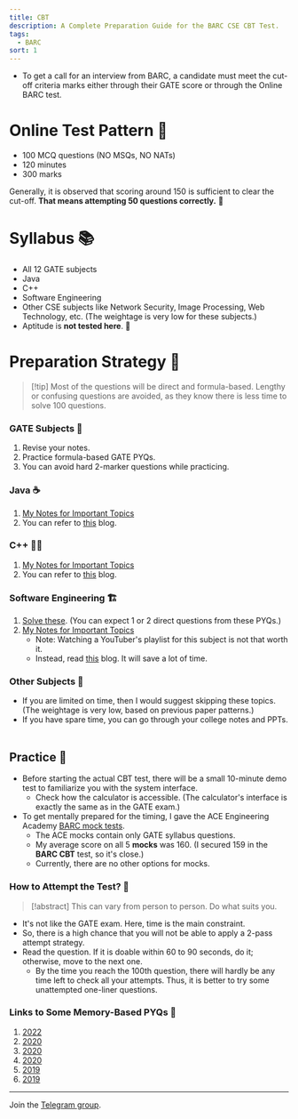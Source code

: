```yaml
---
title: CBT
description: A Complete Preparation Guide for the BARC CSE CBT Test.
tags:
  - BARC
sort: 1
---
```


- To get a call for an interview from BARC, a candidate must meet the cut-off criteria marks either through their GATE score or through the Online BARC test.

# Online Test Pattern 📝
- 100 MCQ questions (NO MSQs, NO NATs)
- 120 minutes 
- 300 marks 

Generally, it is observed that scoring around 150 is sufficient to clear the cut-off. **That means attempting 50 questions correctly.** 🎯

# Syllabus 📚
- All 12 GATE subjects
- Java 
- C++ 
- Software Engineering 
- Other CSE subjects like Network Security, Image Processing, Web Technology, etc. (The weightage is very low for these subjects.)
- Aptitude is **not tested here**. 🚫

# Preparation Strategy 🚀
> [!tip] Most of the questions will be direct and formula-based. Lengthy or confusing questions are avoided, as they know there is less time to solve 100 questions.

### GATE Subjects 📖
1. Revise your notes.
2. Practice formula-based GATE PYQs.
3. You can avoid hard 2-marker questions while practicing.

### Java ☕
1. [My Notes for Important Topics](https://jayu.notion.site/Java-1a71fd80404e8095b3a3c87ff0ac3ddf?source=copy_link)
2. You can refer to [this](https://java.scjp.jobs4times.com/fundamental.htm) blog.

### C++ 👩‍💻
1. [My Notes for Important Topics](https://jayu.notion.site/C-19b1fd80404e80e4b94ffa670002d426?source=copy_link)
2. You can refer to [this](https://www.tpointtech.com/oops-concepts-in-cpp) blog.

### Software Engineering 🏗️
1. [Solve these](https://practicepaper.in/gate-cse/software-engg). (You can expect 1 or 2 direct questions from these PYQs.)
2. [My Notes for Important Topics](https://jayu.notion.site/Software-Engineering-19e1fd80404e80b9a417d82b6d8addde?source=copy_link)
   - Note: Watching a YouTuber's playlist for this subject is not that worth it.
   - Instead, read [this](https://www.tpointtech.com/software-engineering) blog. It will save a lot of time.

### Other Subjects 📁
- If you are limited on time, then I would suggest skipping these topics. (The weightage is very low, based on previous paper patterns.)
- If you have spare time, you can go through your college notes and PPTs.
  
## Practice 💪
- Before starting the actual CBT test, there will be a small 10-minute demo test to familiarize you with the system interface.
  - Check how the calculator is accessible. (The calculator's interface is exactly the same as in the GATE exam.)
- To get mentally prepared for the timing, I gave the ACE Engineering Academy [BARC mock tests](https://www.aceenggacademy.com/barc-online-test-series/).
  - The ACE mocks contain only GATE syllabus questions.
  - My average score on all 5 **mocks** was 160. (I secured 159 in the **BARC CBT** test, so it's close.)
  - Currently, there are no other options for mocks.

### How to Attempt the Test? 🤔
> [!abstract] This can vary from person to person. Do what suits you.
- It's not like the GATE exam. Here, time is the main constraint.
- So, there is a high chance that you will not be able to apply a 2-pass attempt strategy.
- Read the question. If it is doable within 60 to 90 seconds, do it; otherwise, move to the next one.
  - By the time you reach the 100th question, there will hardly be any time left to check all your attempts. Thus, it is better to try some unattempted one-liner questions.

### Links to Some Memory-Based PYQs 🔗
1. [2022](https://gateoverflow.in/blog/14201/barc-2022-exam-experience)
2. [2020](https://csanomalies.blogspot.com/2020/03/barc-2020-cs-question-paper-analysis.html?utm_source=chatgpt.com)
3. [2020](https://gateoverflow.in/blog/9921/barc-2020-scientist-question-paper)
4. [2020](https://gateoverflow.in/blog/11076/barc-computer-science-2020-november-01-2020-attempt)
5. [2019](https://www.quora.com/How-was-your-BARC-CSE-13th-March-2019-What-questions-were-asked/answer/Rimmon-Bhosale?ch=10&oid=127635067&share=3896f1e9&srid=3MWRU5&target_type=answer)
6. [2019](https://www.quora.com/How-was-your-BARC-Computer-Science-Exam-2019/answer/Nikhil-Agrawal-356?ch=10&oid=126906144&share=e96cc49d&srid=3MWRU5&target_type=answer)

---
Join the [Telegram group](https://t.me/+m35kFH5Og6QwNzVl).